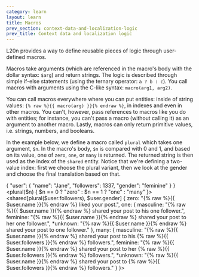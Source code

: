 ```yaml
---
category: learn
layout: learn
title: Macros
prev_section: context-data-and-localization-logic
prev_title: Context data and localization logic
---
```


<section class="clearfix">
  <div class="left">
    <p>L20n provides a way to define reusable pieces of logic through user-defined macros.</p>
    <p>Macros take arguments (which are referenced in the macro's body with the dollar syntax: <code>$arg</code>) and return strings.  The logic is described through simple if-else statements (using the ternary operator: <code>a ? b : c</code>).  You call macros with arguments using the C-like syntax: <code>macro(arg1, arg2)</code>.</p>
    <p>You can call macros everywhere where you can put entities:  inside of string values: <code>{% raw %}{{ macro(arg) }}{% endraw %}</code>, in indexes and even in other macros.  You can't, however, pass references to macros like  you do with entities; for instance, you can't pass a macro (without calling it) as an argument to another macro.  Lastly, macros can only return primitive values, i.e. strings, numbers, and booleans.</p>
    <p>In the example below, we define a macro called <code>plural</code> which takes one argument, <code>$n</code>.  In the macro's body, <code>$n</code> is compared with 0 and 1, and based on its value, one of <code>zero</code>, <code>one</code>, or <code>many</code> is returned.  The returned string is then used as the index of the <code>shared</code> entity.  Notice that we're defining a two-value index:  first we choose the plural variant, then we look at the gender and choose the final translation based on that.</p>
  </div>
  <div class="right">
    <div class="editor dataEditor height15"
      id="dataEditor1"
      data-source="sourceEditor1"
      data-ctxdata="dataEditor1"
      data-output="output1"
    >{
    "user": {
        "name": "Jane",
        "followers": 1337,
        "gender": "feminine"
    }
}
    </div>
    <div class="editor sourceEditor height35"
      id="sourceEditor1"
      data-source="sourceEditor1"
      data-ctxdata="dataEditor1"
      data-output="output1"
    >&lt;plural($n) { $n == 0 ? "zero" : 
                $n == 1 ? "one" : "many" }&gt;
&lt;shared[plural($user.followers), $user.gender] {
  zero: "{% raw %}{{ $user.name }}{% endraw %} liked your post.",
  one: {
    masculine: "{% raw %}{{ $user.name }}{% endraw %} shared your post to his one follower.",
    feminine: "{% raw %}{{ $user.name }}{% endraw %} shared your post to her one follower.",
   *unknown: "{% raw %}{{ $user.name }}{% endraw %} shared your post to one follower."
  },
  many: {
    masculine: "{% raw %}{{ $user.name }}{% endraw %} shared your post to his {% raw %}{{ $user.followers }}{% endraw %} followers.",
    feminine: "{% raw %}{{ $user.name }}{% endraw %} shared your post to her {% raw %}{{ $user.followers }}{% endraw %} followers.",
   *unknown: "{% raw %}{{ $user.name }}{% endraw %} shared your post to {% raw %}{{ $user.followers }}{% endraw %} followers."
  }
}&gt;
    </div>
    <dl id="output1">
    </dl>
  </div>
</section>
